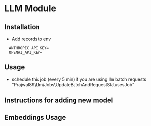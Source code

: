 # LLM Module

## Installation


- Add records to env
  
```env
  ANTHROPIC_API_KEY=
  OPENAI_API_KEY=
```

## Usage

- schedule this job (every 5 min) if you are using llm batch requests "Prajwal89\Llm\Jobs\UpdateBatchAndRequestStatusesJob"  

## Instructions for adding new model

## Embeddings Usage
